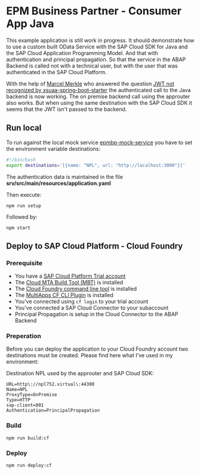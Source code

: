 # EPM Business Partner - Consumer App Java

This example application is still work in progress. It should demonstrate how to use a custom built OData Service with the SAP Cloud SDK for Java and the SAP Cloud Application Programming Model. And that with authentication and principal propagation. So that the service in the ABAP Backend is called not with a technical user, but with the user that was authenticated in the SAP Cloud Platform.

With the help of [Marcel Merkle](https://people.sap.com/marcelmerkle) who answered the question [JWT not recognized by xsuaa-spring-boot-starter](https://answers.sap.com/answers/12996856/view.html) the authenticated call to the Java backend is now working. The on premise backend call using the approuter also works. But when using the same destination with the SAP Cloud SDK it seems that the JWT isn't passed to the backend.

## Run local

To run against the local mock service [epmbp-mock-service](https://github.com/gregorwolf/epmbp-mock-service) you have to set the environment variable destinations:

```bash
#!/bin/bash
export destinations='[{name: "NPL", url: "http://localhost:3000"}]'
```

The authentication data is maintained in the file **srv/src/main/resources/application.yaml**

Then execute:

`npm run setup`

Followed by:

`npm start`

## Deploy to SAP Cloud Platform - Cloud Foundry

### Prerequisite

- You have a [SAP Cloud Platform Trial account](https://hanatrial.ondemand.com/)
- The [Cloud MTA Build Tool (MBT)](https://sap.github.io/cloud-mta-build-tool/) is installed
- The [Cloud Foundry command line tool](https://docs.cloudfoundry.org/cf-cli/install-go-cli.html) is installed
- The [MultiApps CF CLI Plugin](https://github.com/cloudfoundry-incubator/multiapps-cli-plugin) is installed
- You've connected using `cf login` to your trial account
- You've connected a SAP Cloud Connector to your subaccount
- Principal Propagation is setup in the Cloud Connector to the ABAP Backend

### Preperation

Before you can deploy the application to your Cloud Foundry account two destinations must be created. Please find here what I've used in my environment:

Destination NPL used by the approuter and SAP Cloud SDK:

```
URL=http\://npl752.virtual\:44300
Name=NPL
ProxyType=OnPremise
Type=HTTP
sap-client=001
Authentication=PrincipalPropagation
```

### Build

`npm run build:cf`

### Deploy

`npm run deploy:cf`
